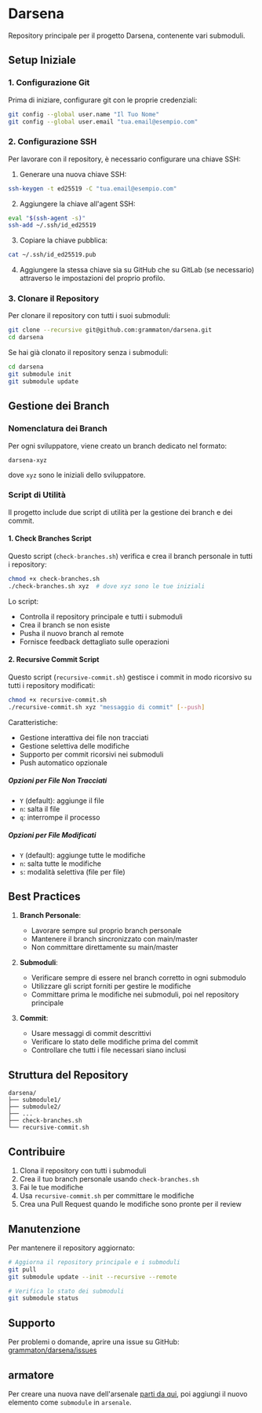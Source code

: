 # Darsena

Repository principale per il progetto Darsena, contenente vari submoduli.

## Setup Iniziale

### 1. Configurazione Git

Prima di iniziare, configurare git con le proprie credenziali:

```bash
git config --global user.name "Il Tuo Nome"
git config --global user.email "tua.email@esempio.com"
```

### 2. Configurazione SSH

Per lavorare con il repository, è necessario configurare una chiave SSH:

1. Generare una nuova chiave SSH:
```bash
ssh-keygen -t ed25519 -C "tua.email@esempio.com"
```

2. Aggiungere la chiave all'agent SSH:
```bash
eval "$(ssh-agent -s)"
ssh-add ~/.ssh/id_ed25519
```

3. Copiare la chiave pubblica:
```bash
cat ~/.ssh/id_ed25519.pub
```

4. Aggiungere la stessa chiave sia su GitHub che su GitLab (se necessario) attraverso le impostazioni del proprio profilo.

### 3. Clonare il Repository

Per clonare il repository con tutti i suoi submoduli:

```bash
git clone --recursive git@github.com:grammaton/darsena.git
cd darsena
```

Se hai già clonato il repository senza i submoduli:
```bash
cd darsena
git submodule init
git submodule update
```

## Gestione dei Branch

### Nomenclatura dei Branch
Per ogni sviluppatore, viene creato un branch dedicato nel formato:
```
darsena-xyz
```
dove `xyz` sono le iniziali dello sviluppatore.

### Script di Utilità

Il progetto include due script di utilità per la gestione dei branch e dei commit.

#### 1. Check Branches Script

Questo script (`check-branches.sh`) verifica e crea il branch personale in tutti i repository:

```bash
chmod +x check-branches.sh
./check-branches.sh xyz  # dove xyz sono le tue iniziali
```

Lo script:
- Controlla il repository principale e tutti i submoduli
- Crea il branch se non esiste
- Pusha il nuovo branch al remote
- Fornisce feedback dettagliato sulle operazioni

#### 2. Recursive Commit Script

Questo script (`recursive-commit.sh`) gestisce i commit in modo ricorsivo su tutti i repository modificati:

```bash
chmod +x recursive-commit.sh
./recursive-commit.sh xyz "messaggio di commit" [--push]
```

Caratteristiche:
- Gestione interattiva dei file non tracciati
- Gestione selettiva delle modifiche
- Supporto per commit ricorsivi nei submoduli
- Push automatico opzionale

##### Opzioni per File Non Tracciati
- `Y` (default): aggiunge il file
- `n`: salta il file
- `q`: interrompe il processo

##### Opzioni per File Modificati
- `Y` (default): aggiunge tutte le modifiche
- `n`: salta tutte le modifiche
- `s`: modalità selettiva (file per file)

## Best Practices

1. **Branch Personale**:
   - Lavorare sempre sul proprio branch personale
   - Mantenere il branch sincronizzato con main/master
   - Non committare direttamente su main/master

2. **Submoduli**:
   - Verificare sempre di essere nel branch corretto in ogni submodulo
   - Utilizzare gli script forniti per gestire le modifiche
   - Committare prima le modifiche nei submoduli, poi nel repository principale

3. **Commit**:
   - Usare messaggi di commit descrittivi
   - Verificare lo stato delle modifiche prima del commit
   - Controllare che tutti i file necessari siano inclusi

## Struttura del Repository

```
darsena/
├── submodule1/
├── submodule2/
├── ...
├── check-branches.sh
└── recursive-commit.sh
```

## Contribuire

1. Clona il repository con tutti i submoduli
2. Crea il tuo branch personale usando `check-branches.sh`
3. Fai le tue modifiche
4. Usa `recursive-commit.sh` per committare le modifiche
5. Crea una Pull Request quando le modifiche sono pronte per il review

## Manutenzione

Per mantenere il repository aggiornato:

```bash
# Aggiorna il repository principale e i submoduli
git pull
git submodule update --init --recursive --remote

# Verifica lo stato dei submoduli
git submodule status
```

## Supporto

Per problemi o domande, aprire una issue su GitHub: [grammaton/darsena/issues](https://github.com/grammaton/darsena/issues)

## armatore

Per creare una nuova nave dell'arsenale [parti da qui], poi aggiungi il nuovo
elemento come `submodule` in `arsenale`.


[parti da qui]: https://github.com/grammaton/bucintoro/generate
